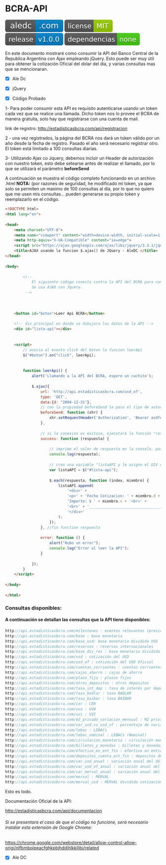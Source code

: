 # BCRA-API
[![aledc.com](https://github.com/aledc7/Scrum-Certification/blob/master/recursos/aledc.com.svg)](https://aledc.com)
[![License](https://github.com/aledc7/Scrum-Certification/blob/master/recursos/mit-license.svg)](https://aledc.com)
[![GitHub release](https://github.com/aledc7/Scrum-Certification/blob/master/recursos/release.svg)](https://aledc.com)
[![Dependencies](https://github.com/aledc7/Scrum-Certification/blob/master/recursos/dependencias-none.svg)](https://aledc.com)

En este documento mostraré como consumir la API del Banco Central de la Republica Argentina con Ajax empleando jQuery.
Esto puede ser muy útil para obtener la cotización Oficial del dolar del día, y varias consultas mas que se mencionaran.

- [x] Ale Dc
- [x] jQuery
- [x] Código Probado


1-  Para poder consumir esta API es requisito autenticarse usando un token cada vez que se realice una llamada.  Dicho token nos lo provee el BCRA de manera gratuita, solo hay que registrarse con una cuenta de mail.

link de registro:
http://estadisticasbcra.com/api/registracion


2 - una vez registrados, la página del BCRA nos dará un token válido por un año desde la fecha de registro. 
Pasado el año será necesario registrar otro. El token está limitado a 100 consultas diarias.

3- Utilizando Ajax co  Jquery, debemos incluir un Header de autorización con nuestro token, esto debe setearse antes de realizar el llamado, por lo que se utilizará el parámetro **beforeSend**   


A continuación se muestra el código completo funcionando en un archivo .html
__NOTA:__
(por razones de seguridad, he modificado mi token, ya que solo se permiten un maximo de 100 consultas al día, por lo que no quiero que me usen mis consultas... pueden generarse su propio token y reemplazarlo en el código.

```html
<!DOCTYPE html>
<html lang="en">

<head>
    <meta charset="UTF-8">
    <meta name="viewport" content="width=device-width, initial-scale=1.0">
    <meta http-equiv="X-UA-Compatible" content="ie=edge">
    <script src="https://ajax.googleapis.com/ajax/libs/jquery/3.3.1/jquery.min.js"></script>
    <title>AJAX usando la funcion $.ajax() de JQuery - AleDC </title>
</head>

<body>

        <!-- 
            El siguiente código conecta contra la API del BCRA para consultar la cotización del dolar, y luego la imprime en pantalla.
            Se usa AJAX con Jquery.
         -->



    <button id="boton">Leer Api BCRA</button>

    <!-- div principal en donde se dibujara los datos de la API -->
    <div id="lista-api"></div>


    <script>
        // asocia al evento click del boton la funcion leerApi 
        $("#boton").on("click", leerApi);


        function leerApi() {
            alert('Llamando a la API del BCRA, espere un cachito');

            $.ajax({
                url: 'http://api.estadisticasbcra.com/usd_of',
                type: 'GET',
                data:{d: "2004-12-31"},
                // con la propiedad beforeSend le paso el tipo de autorizacion, en este caso será 'Bearer'  y luego el token que registré en el BCRA
                beforeSend: function (xhr) {
                    xhr.setRequestHeader('Authorization', 'Bearer asdfqwerOiJIUzUxMiIsInR5cCI6IkpXVCJ9.eyJleHAiOjE1NzIzNzcxNTEsInR5cGUiOiJleHRlcm5hbCIsInVzZXIiOiJhbGVqYasdsgsdfWNhc3Ryb0Bob3RtYWlsLmNvbSJ9.TO2eejZIyHHRD3A_yEu7W0DcMdwmuaCwsNLNAgwHS2CzJ5e74IV3a05j--X9-F-mITbrCzFgY-GtQlFg4KtdfQ');
                },

                // si la conexion es exitosa, ejecutará la función "respuesta", definida allí mismo.
                success: function (respuesta) {

                    // imprimo el valor de respuesta en la consola, para debug.
                    console.log(respuesta);

                    // creo una variable "listaAPI y le asigno el DIV que definí arriba, con el "id:lista-api".
                    var listaAPI = $("#lista-api");

                    $.each(respuesta, function (index, miembro) {
                        listaAPI.append(
                            '<div>' +
                            '<p>' + 'Fecha Cotizacion: ' + miembro.d + '<br>' +
                            'Importe: $ ' + miembro.v + '<br>' +
                            '<br>' + '______________________________________' +
                            '</div>'
                        );
                    });
                }, //fin function respuesta

                error: function () {
                    alert("Hubo un error");
                    console.log("Error al leer la API");
                }

            });
        }
    </script>

</body>

</html>
```
### Consultas disponibles:

#### A continuación se detallan las consultas que la API tiene disponibles:

```js
http://api.estadisticasbcra.com/milestones : eventos relevantes (presidencia, ministros de economía, presidentes del BCRA, cepo al dólar)
http://api.estadisticasbcra.com/base : base monetaria
http://api.estadisticasbcra.com/base_usd: base monetaria dividida USD
http://api.estadisticasbcra.com/reservas : reservas internacionales
http://api.estadisticasbcra.com/base_div_res : base monetaria dividida reservas internacionales
http://api.estadisticasbcra.com/usd : cotización del USD
http://api.estadisticasbcra.com/usd_of : cotización del USD Oficial
http://api.estadisticasbcra.com/cuentas_corrientes : cuentas corrientes
http://api.estadisticasbcra.com/cajas_ahorro : cajas de ahorro
http://api.estadisticasbcra.com/plazo_fijo : plazos fijos
http://api.estadisticasbcra.com/otros_depositos : otros depositos
http://api.estadisticasbcra.com/tasa_int_dep : tasa de interés por depósitos
http://api.estadisticasbcra.com/tasa_badlar : tasa BADLAR
http://api.estadisticasbcra.com/tasa_baibar : tasa BAIBAR
http://api.estadisticasbcra.com/cer : CER
http://api.estadisticasbcra.com/uva : UVA
http://api.estadisticasbcra.com/uvi : UVI
http://api.estadisticasbcra.com/m2_privado_variacion_mensual : M2 privado variación mensual
http://api.estadisticasbcra.com/var_usd_vs_usd_of : porcentaje de variación entre la cotización del USD y el USD oficial
http://api.estadisticasbcra.com/lebac : LEBACs
http://api.estadisticasbcra.com/lebac_nominal : LEBACs (Nominal)
http://api.estadisticasbcra.com/circulacion_monetaria : circulación monetaria
http://api.estadisticasbcra.com/billetes_y_monedas : billetes y monedas
http://api.estadisticasbcra.com/efectivo_en_ent_fin : efectivo en entidades financieras
http://api.estadisticasbcra.com/depositos_cuenta_ent_fin : depositos de entidades financieras en cuenta del BCRA
http://api.estadisticasbcra.com/var_usd_anual : variación anual del dólar (porcentaje de variación de la cotización del dólar un año despues a la cotización de la fecha indicada)
http://api.estadisticasbcra.com/var_usd_of_anual : variación anual del dólar oficial (porcentaje de variación de la cotización del dólar oficial un año despues a la cotización de la fecha indicada)
http://api.estadisticasbcra.com/var_merval_anual : variación anual del MERVAL (porcentaje de variación del MERVAL un año despues al la cotización de la fecha indicada)
http://api.estadisticasbcra.com/merval : MERVAL
http://api.estadisticasbcra.com/merval_usd : MERVAL dividido cotización del USD
```


Esto es todo.

Documentación Oficial de la API:

http://estadisticasbcra.com/api/documentacion


###### Si se presentara el caso de que el código no funcióne, será necesario instalar esta extensión de Google Chrome:

https://chrome.google.com/webstore/detail/allow-control-allow-origi/nlfbmbojpeacfghkpbjhddihlkkiljbi/related





- [x] Ale DC



